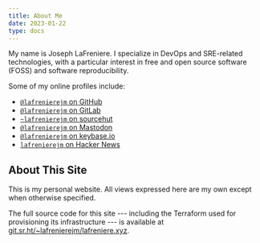 ```yaml
---
title: About Me
date: 2023-01-22
type: docs
---
```


My name is Joseph LaFreniere.
I specialize in DevOps and SRE-related technologies, with a particular interest in free and open source software (FOSS) and software reproducibility.

Some of my online profiles include:

<ul>
<li><a href="https://github.com/lafrenierejm/"><code>&#64;lafrenierejm</code> on GitHub</a></li>
<li><a href="https://gitlab.com/lafrenierejm/"><code>&#64;lafrenierejm</code> on GitLab</a></li>
<li><a href="https://sr.ht/~lafrenierejm/"><code>~lafrenierejm</code> on sourcehut</a></li>
<li><a rel="me" href="https://hachyderm.io/@lafrenierejm"><code>&#64;lafrenierejm</code> on Mastodon</a></li>
<li><a href="https://keybase.io/lafrenierejm"><code>&#64;lafrenierejm</code> on keybase.io</a>
<li><a href="https://news.ycombinator.com/user?id=lafrenierejm"><code>lafrenierejm</code> on Hacker News</a>
</ul>

## About This Site

This is my personal website.
All views expressed here are my own except when otherwise specified.

The full source code for this site --- including the Terraform used for provisioning its infrastructure --- is available at [git.sr.ht/~lafrenierejm/lafreniere.xyz](https://git.sr.ht/~lafrenierejm/lafreniere.xyz/).
